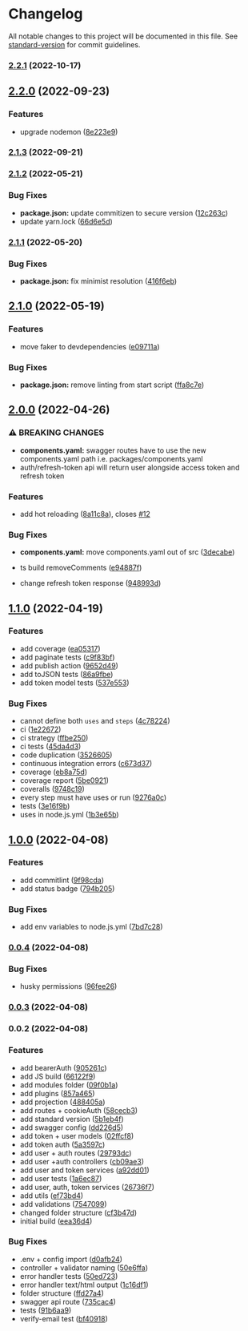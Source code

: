 # Changelog

All notable changes to this project will be documented in this file. See [standard-version](https://github.com/conventional-changelog/standard-version) for commit guidelines.

### [2.2.1](https://github.com/saisilinus/node-express-mongoose-typescript-boilerplate/compare/v2.2.0...v2.2.1) (2022-10-17)

## [2.2.0](https://github.com/saisilinus/node-express-mongoose-typescript-boilerplate/compare/v2.1.3...v2.2.0) (2022-09-23)


### Features

* upgrade nodemon ([8e223e9](https://github.com/saisilinus/node-express-mongoose-typescript-boilerplate/commit/8e223e9f8a857adf9f9f0b280cdac4af1a30d9a3))

### [2.1.3](https://github.com/saisilinus/node-express-mongoose-typescript-boilerplate/compare/v2.1.2...v2.1.3) (2022-09-21)

### [2.1.2](https://github.com/saisilinus/node-express-mongoose-typescript-boilerplate/compare/v2.1.1...v2.1.2) (2022-05-21)


### Bug Fixes

* **package.json:** update commitizen to secure version ([12c263c](https://github.com/saisilinus/node-express-mongoose-typescript-boilerplate/commit/12c263c37f2809494dbb33054083be13c6c85bca))
* update yarn.lock ([66d6e5d](https://github.com/saisilinus/node-express-mongoose-typescript-boilerplate/commit/66d6e5d9bb06350e506672a2368ea92c1fbce4eb))

### [2.1.1](https://github.com/saisilinus/node-express-mongoose-typescript-boilerplate/compare/v2.1.0...v2.1.1) (2022-05-20)


### Bug Fixes

* **package.json:** fix minimist resolution ([416f6eb](https://github.com/saisilinus/node-express-mongoose-typescript-boilerplate/commit/416f6eb80d60fbcceb530adbaa2b8a51a92eb072))

## [2.1.0](https://github.com/saisilinus/node-express-mongoose-typescript-boilerplate/compare/v2.0.0...v2.1.0) (2022-05-19)


### Features

* move faker to devdependencies ([e09711a](https://github.com/saisilinus/node-express-mongoose-typescript-boilerplate/commit/e09711aecd2e01b2dee208bc9c6052ce59514d39))


### Bug Fixes

* **package.json:** remove linting from start script ([ffa8c7e](https://github.com/saisilinus/node-express-mongoose-typescript-boilerplate/commit/ffa8c7e261a488cbd4e23113b0dade258869ca0c))

## [2.0.0](https://github.com/saisilinus/node-express-mongoose-typescript-boilerplate/compare/v1.1.0...v2.0.0) (2022-04-26)


### ⚠ BREAKING CHANGES

* **components.yaml:** swagger routes have to use the new components.yaml path i.e.
packages/components.yaml
* auth/refresh-token api will return user alongside access token and refresh token

### Features

* add hot reloading ([8a11c8a](https://github.com/saisilinus/node-express-mongoose-typescript-boilerplate/commit/8a11c8a6c529f542b7af2c20978605dd3214162a)), closes [#12](https://github.com/saisilinus/node-express-mongoose-typescript-boilerplate/issues/12)


### Bug Fixes

* **components.yaml:** move components.yaml out of src ([3decabe](https://github.com/saisilinus/node-express-mongoose-typescript-boilerplate/commit/3decabe03934a8f0ecebc1c81b50b5f12ec73ab5))
* ts build removeComments ([e94887f](https://github.com/saisilinus/node-express-mongoose-typescript-boilerplate/commit/e94887f7b5fd4694093bae89219dc42d29abba55))


* change refresh token response ([948993d](https://github.com/saisilinus/node-express-mongoose-typescript-boilerplate/commit/948993df0297ce3a75390a305563b61a5345a19d))

## [1.1.0](https://github.com/saisilinus/node-express-mongoose-typescript-boilerplate/compare/v1.0.0...v1.1.0) (2022-04-19)


### Features

* add coverage ([ea05317](https://github.com/saisilinus/node-express-mongoose-typescript-boilerplate/commit/ea053179e467644ef5e55523f38d1ac1f16729c7))
* add paginate tests ([c9f83bf](https://github.com/saisilinus/node-express-mongoose-typescript-boilerplate/commit/c9f83bfeac72d47ab56059c74c98d2d3b998e2fb))
* add publish action ([9652d49](https://github.com/saisilinus/node-express-mongoose-typescript-boilerplate/commit/9652d49fb1dc7e70b71ebd58ccac1e07d3155e72))
* add toJSON tests ([86a9fbe](https://github.com/saisilinus/node-express-mongoose-typescript-boilerplate/commit/86a9fbe42dd32443e3b038cb8a94a07ec7506f16))
* add token model tests ([537e553](https://github.com/saisilinus/node-express-mongoose-typescript-boilerplate/commit/537e5533bb88d965ba1654e7ba9bd4af9b15e1f8))


### Bug Fixes

* cannot define both `uses` and `steps` ([4c78224](https://github.com/saisilinus/node-express-mongoose-typescript-boilerplate/commit/4c782247afdc8b292788060b9aa081f1721cb60e))
* ci ([1e22672](https://github.com/saisilinus/node-express-mongoose-typescript-boilerplate/commit/1e2267260ec170a5adc80c6d06cc957025d2e592))
* ci strategy ([ffbe250](https://github.com/saisilinus/node-express-mongoose-typescript-boilerplate/commit/ffbe25041dfe50e4ec25d844a62d4cc8d3a0c67d))
* ci tests ([45da4d3](https://github.com/saisilinus/node-express-mongoose-typescript-boilerplate/commit/45da4d3a4b8819720fdbd551086daea0119f1ce7))
* code duplication ([3526605](https://github.com/saisilinus/node-express-mongoose-typescript-boilerplate/commit/3526605d1b1ee663741e53472f16e17e71936a2e))
* continuous integration errors ([c673d37](https://github.com/saisilinus/node-express-mongoose-typescript-boilerplate/commit/c673d378ee86ca903ec821e86539864cd737f32e))
* coverage ([eb8a75d](https://github.com/saisilinus/node-express-mongoose-typescript-boilerplate/commit/eb8a75d23c99165ba675e1adb70b5bf29611236d))
* coverage report ([5be0921](https://github.com/saisilinus/node-express-mongoose-typescript-boilerplate/commit/5be0921dfc10c347fbfb7df2a21e723e10d741e1))
* coveralls ([9748c19](https://github.com/saisilinus/node-express-mongoose-typescript-boilerplate/commit/9748c19e7eae2a5fe88f90d6f4dccc125a5c349d))
* every step must have uses or run ([9276a0c](https://github.com/saisilinus/node-express-mongoose-typescript-boilerplate/commit/9276a0c21b86ef8c3667ff4426e05ba842080959))
* tests ([3e16f9b](https://github.com/saisilinus/node-express-mongoose-typescript-boilerplate/commit/3e16f9b552dc13eeb6524687d3e42f1bc6b9d43e))
* uses in node.js.yml ([1b3e65b](https://github.com/saisilinus/node-express-mongoose-typescript-boilerplate/commit/1b3e65b4d1d4c07ca5904cc37c072d4582aea834))

## [1.0.0](https://github.com/saisilinus/node-express-mongoose-typescript-boilerplate/compare/v0.0.4...v1.0.0) (2022-04-08)


### Features

* add commitlint ([9f98cda](https://github.com/saisilinus/node-express-mongoose-typescript-boilerplate/commit/9f98cdaadacc8fa6387ecf4d4232848915ad5a79))
* add status badge ([794b205](https://github.com/saisilinus/node-express-mongoose-typescript-boilerplate/commit/794b2058f55ce633bbf075920880a4438dbc9fcd))


### Bug Fixes

* add env variables to node.js.yml ([7bd7c28](https://github.com/saisilinus/node-express-mongoose-typescript-boilerplate/commit/7bd7c28826442f1893f3cf4d341a56505e875192))

### [0.0.4](https://github.com/saisilinus/node-express-mongoose-typescript-boilerplate/compare/v0.0.3...v0.0.4) (2022-04-08)


### Bug Fixes

* husky permissions ([96fee26](https://github.com/saisilinus/node-express-mongoose-typescript-boilerplate/commit/96fee26d21b543b865c306c79a99729019d4bcf0))

### [0.0.3](https://github.com/saisilinus/node-express-mongoose-typescript-boilerplate/compare/v0.0.2...v0.0.3) (2022-04-08)

### 0.0.2 (2022-04-08)


### Features

* add bearerAuth ([905261c](https://github.com/saisilinus/node-express-mongoose-typescript-boilerplate/commit/905261c9ed7750ed1ff6c4ebf029bc6303f2c345))
* add JS build ([66122f9](https://github.com/saisilinus/node-express-mongoose-typescript-boilerplate/commit/66122f903301ca69de02a149566ce69b9b54f77b))
* add modules folder ([09f0b1a](https://github.com/saisilinus/node-express-mongoose-typescript-boilerplate/commit/09f0b1a1508658218f9be02ae6d31323d458d932))
* add plugins ([857a465](https://github.com/saisilinus/node-express-mongoose-typescript-boilerplate/commit/857a465bff68cea364feaf3d639b160de754d670))
* add projection ([488405a](https://github.com/saisilinus/node-express-mongoose-typescript-boilerplate/commit/488405a4001a12d1fa7c0fe23a3d1cf0b6c52ab5))
* add routes + cookieAuth ([58cecb3](https://github.com/saisilinus/node-express-mongoose-typescript-boilerplate/commit/58cecb30460b2bfcc5b63df347232cb448fc39e4))
* add standard version ([5b1eb4f](https://github.com/saisilinus/node-express-mongoose-typescript-boilerplate/commit/5b1eb4f405c8c5ffd68e0aa4927aa80848e0c4fd))
* add swagger config ([dd226d5](https://github.com/saisilinus/node-express-mongoose-typescript-boilerplate/commit/dd226d591620b0bdf45b194bc7949b3d4c73bef5))
* add token + user models ([02ffcf8](https://github.com/saisilinus/node-express-mongoose-typescript-boilerplate/commit/02ffcf859bd5704b89807cc17f0609216d6a2030))
* add token auth ([5a3597c](https://github.com/saisilinus/node-express-mongoose-typescript-boilerplate/commit/5a3597c7d68cde0c85c02b827e893ef1db757a18))
* add user + auth routes ([29793dc](https://github.com/saisilinus/node-express-mongoose-typescript-boilerplate/commit/29793dc0296f74afb8bd20916236269e18440099))
* add user +auth controllers ([cb09ae3](https://github.com/saisilinus/node-express-mongoose-typescript-boilerplate/commit/cb09ae3aecff8266497e26233a844764e2cae082))
* add user and token services ([a92dd01](https://github.com/saisilinus/node-express-mongoose-typescript-boilerplate/commit/a92dd01f259a73405c30e2240c5533ba1c57cc16))
* add user tests ([1a6ec87](https://github.com/saisilinus/node-express-mongoose-typescript-boilerplate/commit/1a6ec87e2273f57fcdb349d6abc7fdf83301a7d6))
* add user, auth, token services ([26736f7](https://github.com/saisilinus/node-express-mongoose-typescript-boilerplate/commit/26736f73642ca0b1264a1fd02bec51a49bbe3dd6))
* add utils ([ef73bd4](https://github.com/saisilinus/node-express-mongoose-typescript-boilerplate/commit/ef73bd43f714087d083fc54fc9de6b7d9e331bc0))
* add validations ([7547099](https://github.com/saisilinus/node-express-mongoose-typescript-boilerplate/commit/75470995318ac2106fad45d3fe0ae381e9d994a7))
* changed folder structure ([cf3b47d](https://github.com/saisilinus/node-express-mongoose-typescript-boilerplate/commit/cf3b47d414773e978f3cab54fed3a4acf828fa9e))
* initial build ([eea36d4](https://github.com/saisilinus/node-express-mongoose-typescript-boilerplate/commit/eea36d45a6351329a00b25cdba10d5be22910c54))


### Bug Fixes

* .env  + config import ([d0afb24](https://github.com/saisilinus/node-express-mongoose-typescript-boilerplate/commit/d0afb242c002058419e49121aaad0451608a7e9b))
* controller + validator naming ([50e6ffa](https://github.com/saisilinus/node-express-mongoose-typescript-boilerplate/commit/50e6ffa8f23814c3ec2dabbe43f6ccf386fe117e))
* error handler tests ([50ed723](https://github.com/saisilinus/node-express-mongoose-typescript-boilerplate/commit/50ed723b39cee9b4e96b2f6cd92a67417907f95c))
* error handler text/html output ([1c16df1](https://github.com/saisilinus/node-express-mongoose-typescript-boilerplate/commit/1c16df1488d95dbab9123c68479780483a38c4bd))
* folder structure ([ffd27a4](https://github.com/saisilinus/node-express-mongoose-typescript-boilerplate/commit/ffd27a4e5fc800a8fc8249fea88e194ef9b13c8c))
* swagger api route ([735cac4](https://github.com/saisilinus/node-express-mongoose-typescript-boilerplate/commit/735cac4dfd2bbbb837dda595a07852b1e1a729f5))
* tests ([91b6aa9](https://github.com/saisilinus/node-express-mongoose-typescript-boilerplate/commit/91b6aa95346cccbc15633c131ed071417ea6b808))
* verify-email test ([bf40918](https://github.com/saisilinus/node-express-mongoose-typescript-boilerplate/commit/bf40918f782b63bd983c17db5ff6a2302df0180d))
